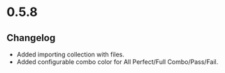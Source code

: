 # 0.5.8

## Changelog

-   Added importing collection with files.
-   Added configurable combo color for All Perfect/Full Combo/Pass/Fail.
